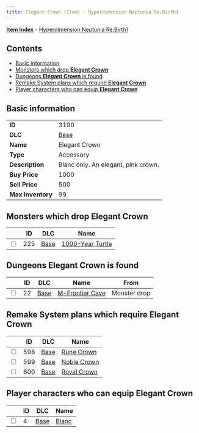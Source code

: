 ```yaml
---
title: Elegant Crown (Item) - Hyperdimension Neptunia Re;Birth1
---
```


[**Item Index**](/neptunia/rb1/item/index.html) - [Hyperdimension Neptunia Re;Birth1](/neptunia/rb1)

## Contents

- [Basic information](#basic-information)
- [Monsters which drop **Elegant Crown**](#monsters-which-drop-elegant-crown)
- [Dungeons **Elegant Crown** is found](#dungeons-elegant-crown-is-found)
- [Remake System plans which require **Elegant Crown**](#remake-system-plans-which-require-elegant-crown)
- [Player characters who can equip **Elegant Crown**](#player-characters-who-can-equip-elegant-crown)

## Basic information

|   |   |
| -- | -- |
| **ID** | 3190 |
| **DLC** | [Base](/neptunia/rb1/dlc/1-base.html) |
| **Name** | Elegant Crown |
| **Type** | Accessory |
| **Description** | Blanc only. An elegant, pink crown. |
| **Buy Price** | 1000 |
| **Sell Price** | 500 |
| **Max inventory** | 99 |


## Monsters which drop **Elegant Crown**

|    | ID | DLC | Name |
| -- | -- | --- | ---- |
| <input type="checkbox" id="rb1-monster-1-225" class="trackbox" /> | 225 | [Base](/neptunia/rb1/dlc/1-base.html) | [1000-Year Turtle](/neptunia/rb1/monster/1-225-1000-year-turtle.html) |


## Dungeons **Elegant Crown** is found

|    | ID | DLC | Name | From |
| -- | -- | --- | ---- | ---- |
| <input type="checkbox" id="rb1-dungeon-1-22" class="trackbox" /> | 22 | [Base](/neptunia/rb1/dlc/1-base.html) | [M-Frontier Cave](/neptunia/rb1/dungeon/1-22-m-frontier-cave.html) | Monster drop |


## Remake System plans which require **Elegant Crown**

|    | ID | DLC | Name |
| -- | -- | --- | ---- |
| <input type="checkbox" id="rb1-quest-1-598" class="trackbox" /> | 598 | [Base](/neptunia/rb1/dlc/1-base.html) | [Rune Crown](/neptunia/rb1/quest/1-598-rune-crown.html) |
| <input type="checkbox" id="rb1-quest-1-599" class="trackbox" /> | 599 | [Base](/neptunia/rb1/dlc/1-base.html) | [Noble Crown](/neptunia/rb1/quest/1-599-noble-crown.html) |
| <input type="checkbox" id="rb1-quest-1-600" class="trackbox" /> | 600 | [Base](/neptunia/rb1/dlc/1-base.html) | [Royal Crown](/neptunia/rb1/quest/1-600-royal-crown.html) |


## Player characters who can equip **Elegant Crown**

|    | ID | DLC | Name |
| -- | -- | --- | ---- |
| <input type="checkbox" id="rb1-player-1-4" class="trackbox" /> | 4 | [Base](/neptunia/rb1/dlc/1-base.html) | [Blanc](/neptunia/rb1/player/1-4-blanc.html) |
